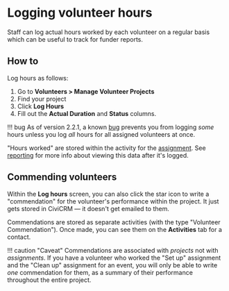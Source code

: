 # Logging volunteer hours

Staff can log actual hours worked by each volunteer on a regular basis which can be useful to track for funder reports. 

## How to

Log hours as follows:

1. Go to **Volunteers > Manage Volunteer Projects**
1. Find your project
1. Click **Log Hours**
1. Fill out the **Actual Duration** and **Status** columns.

!!! bug
    As of version 2.2.1, a known [bug]( https://issues.civicrm.org/jira/browse/VOL-245) prevents you from logging *some* hours unless you log *all* hours for all assigned volunteers at once.

"Hours worked" are stored within the activity for the [assignment](../assignments). See [reporting](../reporting) for more info about viewing this data after it's logged.


## Commending volunteers

Within the **Log hours** screen, you can also click the star icon to write a "commendation" for the volunteer's performance within the project. It just gets stored in CiviCRM &mdash; it doesn't get emailed to them.

Commendations are stored as separate activities (with the type "Volunteer Commendation"). Once made, you can see them on the **Activities** tab for a contact.

!!! caution "Caveat"
    Commendations are associated with *projects* not with *assignments*. If you have a volunteer who worked the "Set up" assignment and the "Clean up" assignment for an event, you will only be able to write *one* commendation for them, as a summary of their performance throughout the entire project.
